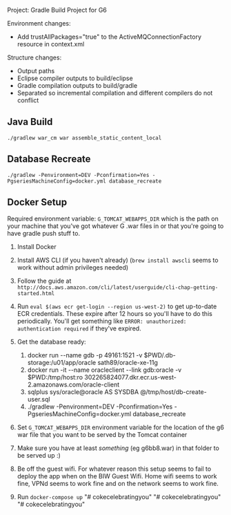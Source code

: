 Project: Gradle Build Project for G6

Environment changes:
 - Add trustAllPackages="true" to the ActiveMQConnectionFactory resource in context.xml
 
Structure changes:
 - Output paths
  - Eclipse compiler outputs to build/eclipse
  - Gradle compilation outputs to build/gradle
  - Separated so incremental compilation and different compilers do not conflict

## Java Build

`./gradlew war_cm war assemble_static_content_local`

## Database Recreate

`./gradlew -Penvironment=DEV -Pconfirmation=Yes -PgseriesMachineConfig=docker.yml database_recreate`

## Docker Setup

Required environment variable: `G_TOMCAT_WEBAPPS_DIR` which is the path on your machine that you've got whatever G .war files in or that you're going to have gradle push stuff to.

1. Install Docker

2. Install AWS CLI (if you haven't already) (`brew install awscli` seems to work without admin privileges needed)

3. Follow the guide at `http://docs.aws.amazon.com/cli/latest/userguide/cli-chap-getting-started.html`

4. Run `eval $(aws ecr get-login --region us-west-2)` to get up-to-date ECR credentials.  These expire after 12 hours so you'll have to do this periodically.  You'll get something like `ERROR: unauthorized: authentication required` if they've expired.

5. Get the database ready:
	1. docker run --name gdb -p 49161:1521 -v $PWD/.db-storage:/u01/app/oracle sath89/oracle-xe-11g
	2. docker run -it --name oracleclient --link gdb:oracle -v $PWD:/tmp/host:ro 302265824077.dkr.ecr.us-west-2.amazonaws.com/oracle-client
	3. sqlplus sys/oracle@oracle AS SYSDBA @/tmp/host/db-create-user.sql
	4. ./gradlew -Penvironment=DEV -Pconfirmation=Yes -PgseriesMachineConfig=docker.yml database_recreate

6. Set `G_TOMCAT_WEBAPPS_DIR` environment variable for the location of the g6 war file that you want to be served by the Tomcat container

7. Make sure you have at least _something_ (eg g6bb8.war) in that folder to be served up :)

8. Be off the guest wifi.  For whatever reason this setup seems to fail to deploy the app when on the BIW Guest Wifi.  Home wifi seems to work fine, VPNd seems to work fine and on the network seems to work fine.

9. Run `docker-compose up`
"# cokecelebratingyou" 
"# cokecelebratingyou" 
"# cokecelebratingyou" 
